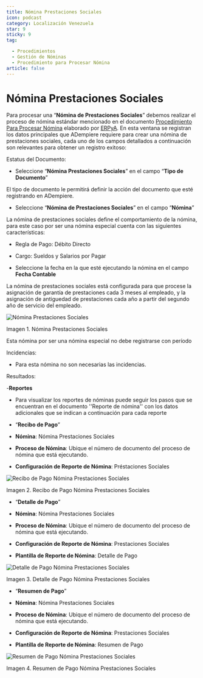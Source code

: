 ```yaml
---
title: Nómina Prestaciones Sociales
icon: podcast
category: Localización Venezuela
star: 9
sticky: 9
tag:

  - Procedimientos
  - Gestión de Nóminas
  - Procedimiento para Procesar Nómina
article: false
---
```


**Nómina Prestaciones Sociales**
=================================

Para procesar una “**Nómina de Prestaciones Sociales**” debemos realizar el proceso de nómina estándar mencionado en el documento [Procedimiento Para Procesar Nómina](README.md) elaborado por [ERPyA](http://erpya.com). En esta ventana se registran los datos principales que ADempiere requiere para crear una nómina de prestaciones sociales, cada uno de los campos detallados a continuación son relevantes para obtener un registro exitoso:

Estatus del Documento:

- Seleccione “**Nómina Prestaciones Sociales**” en el campo “**Tipo de Documento**”

El tipo de documento le permitirá definir la acción del documento que esté registrando en ADempiere.

- Seleccione “**Nómina de Prestaciones Sociales**” en el campo “**Nómina**”

La nómina de prestaciones sociales define el comportamiento de la nómina, para este caso por ser una nómina especial cuenta con las siguientes características:

- Regla de Pago: Débito Directo
- Cargo: Sueldos y Salarios por Pagar

- Seleccione la fecha en la que esté ejecutando la nómina en el campo **Fecha Contable**

La nómina de prestaciones sociales está configurada para que procese la asignación de garantía de prestaciones cada 3 meses al empleado, y la asignación de antiguedad de prestaciones cada año a partir del segundo año de servicio del empleado.

![Nómina Prestaciones Sociales](/assets/img/docs/lve/procedures/payroll/procedures-to-process-payroll/resources/prestacionessociales.png)

Imagen 1. Nómina Prestaciones Sociales

Esta nómina por ser una nómina especial no debe registrarse con período

Incidencias:

- Para esta nómina no son necesarias las incidencias.

Resultados:

-**Reportes**

- Para visualizar los reportes de nóminas  puede seguir los pasos que se encuentran en el documento ''Reporte de nómina'' con los datos adicionales que se indican a continuación para cada reporte

- “**Recibo de Pago**”

- **Nómina**: Nómina Prestaciones Sociales

- **Proceso de Nómina**: Ubique el número de documento del proceso de nómina que está ejecutando.

- **Configuración de Reporte de Nómina**: Préstaciones Sociales

![Recibo de Pago Nómina Prestaciones Sociales](/assets/img/docs/lve/procedures/payroll/procedures-to-process-payroll/resources/reciboprestacionessociales.png)

Imagen 2. Recibo de Pago Nómina Prestaciones Sociales

- “**Detalle de Pago**”

- **Nómina**: Nómina Prestaciones Sociales

- **Proceso de Nómina**: Ubique el número de documento del proceso de nómina que está ejecutando.

- **Configuración de Reporte de Nómina**: Prestaciones Sociales

- **Plantilla de Reporte de Nómina**: Detalle de Pago

![Detalle de Pago Nómina Prestaciones Sociales](/assets/img/docs/lve/procedures/payroll/procedures-to-process-payroll/resources/detalleprestacionessociales.png)

Imagen 3. Detalle de Pago Nómina Prestaciones Sociales

- “**Resumen de Pago**”

- **Nómina**: Nómina Prestaciones Sociales

- **Proceso de Nómina**: Ubique el número de documento del proceso de nómina que está ejecutando.

- **Configuración de Reporte de Nómina**: Prestaciones Sociales

- **Plantilla de Reporte de Nómina**: Resumen de Pago

![Resumen de Pago Nómina Prestaciones Sociales](/assets/img/docs/lve/procedures/payroll/procedures-to-process-payroll/resources/resumenprestacionessociales.png)

Imagen 4. Resumen de Pago Nómina Prestaciones Sociales
